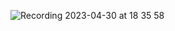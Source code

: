 ![Recording 2023-04-30 at 18 35 58](https://user-images.githubusercontent.com/87911989/235367730-d0cd2e05-b730-4a63-bae2-4c16cfc3d328.gif)
